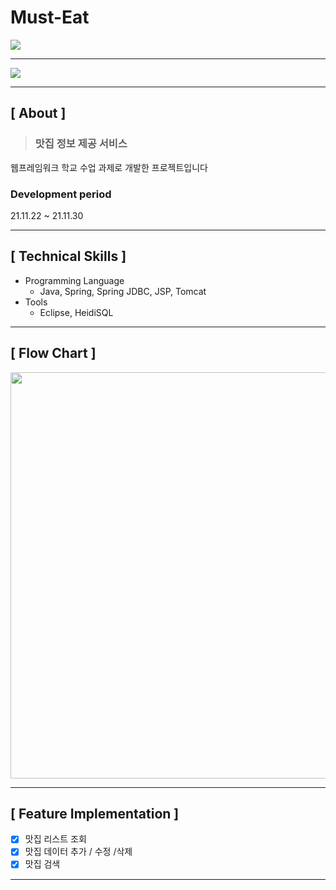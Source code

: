 # Must-Eat

<img src="https://user-images.githubusercontent.com/79898245/154746647-9999b18c-b205-4b7d-8ec6-af9f06ddc251.gif">

---

<img src="https://user-images.githubusercontent.com/79898245/154747177-bf2afd1b-a49a-430e-b439-780573f6487b.gif">

---

## **[ About ]**
> ### **맛집 정보 제공 서비스**
웹프레임워크 학교 수업 과제로 개발한 프로젝트입니다

### Development period
21.11.22 ~ 21.11.30

---

## **[ Technical Skills ]**

*   Programming Language
    *   Java, Spring, Spring JDBC, JSP, Tomcat
*   Tools
    *   Eclipse, HeidiSQL

---

## **[ Flow Chart ]**

<img src="https://user-images.githubusercontent.com/79898245/154736011-4afb6a55-c50e-425a-bbc2-35f2830deb32.png" width="650">

---

## **[ Feature Implementation ]**
- [x] 맛집 리스트 조회
- [x] 맛집 데이터 추가 / 수정 /삭제
- [x] 맛집 검색

---
